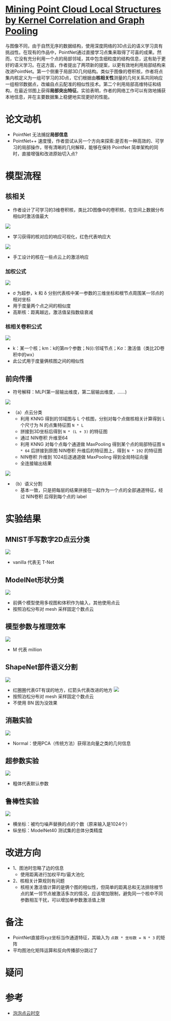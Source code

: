 # [Mining Point Cloud Local Structures by Kernel Correlation and Graph Pooling](https://arxiv.org/pdf/1712.06760)
与图像不同，由于自然无序的数据结构，使用深度网络的3D点云的语义学习具有挑战性。在现有的作品中，PointNet通过直接学习点集来取得了可喜的成果。然而，它没有充分利用一个点的局部邻域，其中包含细粒度的结构信息，这有助于更好的语义学习。在这方面，作者提出了两项新的提案，以更有效地利用局部结构来改进PointNet。第一个侧重于局部3D几何结构。类似于图像的卷积核，作者将点集内核定义为一组可学习的3D点，它们根据由**核相关性**测量的几何关系共同响应一组相邻数据点，改编自点云配准的相似性技术。第二个利用局部高维特征和结构，在最近邻图上获得**局部突出特征**。实验表明，作者的网络工作可以有效地捕获本地信息，并在主要数据集上稳健地实现更好的性能。

# 论文动机
- PointNet 无法捕捉**局部信息**
- PointNet++ 速度慢，作者尝试从另一个方向来探索:是否有一种高效的、可学习的局部操作，带有清晰的几何解释，能够在保持 PointNet 简单架构的同时，直接增强和改进原始切入点?

# 模型流程
## 核相关
- 作者设计了可学习的3维卷积核，类比2D图像中的卷积核，在空间上数据分布相似时激活值最大

![](核相关.png)
- 学习获得的核对应的响应可视化，红色代表响应大

![](手工核相关.png)
- 手工设计的核在一些点云上的激活响应
### 加权公式
![](核相关公式2.png)
- σ 为超参，k 和 δ 分别代表核中某一参数的三维坐标和根节点周围某一邻点的相对坐标
- 用于度量两个点之间的相似度
- 高斯核：距离越远，激活值呈指数级衰减
### 核相关卷积公式
![](核相关公式1.png)
- k：某一个核；km：k的第m个参数；N(i):邻域节点；Kσ：激活值（类比2D卷积中的wx）
- 此公式用于度量俩核图之间的相似性
## 前向传播
- 符号解释：MLP(第一层输出维度，第二层输出维度，……)

![](模型a.png) 
- （a）点云分类
  - 利用 KNNG 得到的邻域图与 L 个核图，分别对每个点做核相关计算得到 L 个尺寸为 N 的点集特征图 `N * L`
  - 拼接到3D坐标后得到 `N * (L + 3)` 的特征图
  - 通过 NIN卷积 升维至64
  - 利用 KNNG 对每个点每个通道做 MaxPooling 得到某个点的局部特征图 `N * 64` 后拼接到原图 NIN卷积 升维后的特征图上，得到 `N * 192` 的特征图
  - NIN卷积 升维到 1024后逐通道做 MaxPooling 得到全局特征向量
  - 全连接输出结果
  
![](模型b.png) 
- （b）语义分割
  - 基本一致，只是把每层的结果拼接在一起作为一个点的全部通道特征，经过 NIN卷积 后得到每个点的 label
# 实验结果
## MNIST手写数字2D点云分类
![](实验1.png)
- vanilla 代表无 T-Net
## ModelNet形状分类
![](实验2.png)
- 前俩个模型使用多视图和体积作为输入，其他使用点云
- 按照泊松分布对 mesh 采样固定个数点云
## 模型参数与推理效率
![](实验3.png)
- M 代表 million
## ShapeNet部件语义分割
![](部件分割可视化.png)
- 红圈圈代表GT有误的地方，红箭头代表改进的地方
![](实验4.png)
- 按照泊松分布对 mesh 采样固定个数点云
- 不使用 BN 因为没效果
## 消融实验
![](消融实验.png)
- Normal：使用PCA（传统方法）获得法向量之类的几何信息
## 超参数实验
![](超参数实验.png)
- 粗体代表默认参数
## 鲁棒性实验
![](鲁棒性实验.png)
- 横坐标：被均匀噪声替换的点的个数（原来输入是1024个）
- 纵坐标：ModelNet40 测试集的总体分类精度
# 改进方向
- 1、图池时忽略了边的信息
  - 使用距离进行加权平均/最大池化
- 2、核相关计算规则有问题
  - 核相关激活值计算的是俩个图的相似性，但简单的距离总和无法排除根节点的某一邻节点被激活多次的情况，应该增加限制，避免同一个核中不同参数相互干扰，可以增加单参数激活值上限
# 备注
- PointNet直接将xyz坐标当作通道特征，其输入为 `点数 * 坐标数 = N * 3` 的矩阵
- 平均图池化矩阵运算和反向传播部分跳过了
# 疑问
# 参考
- [泡泡点云时空](https://www.sohu.com/a/251288633_715754)
